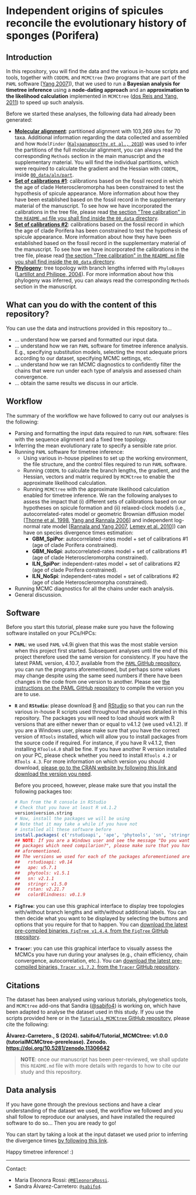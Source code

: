 # Independent origins of spicules reconcile the evolutionary history of sponges (Porifera)

## Introduction

In this repository, you will find the data and the various in-house scripts and tools, together with `CODEML` and `MCMCtree` (two programs that are part of the `PAML` software [[Yang 2007](https://pubmed.ncbi.nlm.nih.gov/17483113/)]), that we used to run a **Bayesian analysis for timetree inference** using a **node-dating approach** and an **approximation to the likelihood calculation** implemented in `MCMCtree` ([dos Reis and Yang, 2011](https://academic.oup.com/mbe/article/28/7/2161/1051613)) to speed up such analysis.

Before we started these analyses, the following data had already been generated:

* [**Molecular alignment**](00_data/conc/Matrix.phy): partitioned alignment with 103,269 sites for 70 taxa. Additional information regarding the data collected and assembled and how `ModelFinder` ([`Kalyaanamoorthy et al., 2018`](https://www.nature.com/articles/nmeth.4285)) was used to infer the partitions of the full molecular alignment, you can always read the corresponding `Methods` section in the main manuscript and the supplementary material. You will find the individual partitions, which were required to calculate the gradient and the Hessian with `CODEML`, inside [`00_data/aln/part`](00_data/aln/part/).
* [**Set of calibrations #1**](00_data/tree/calib/add_calibs/Calib_converter_NoSpi.txt): calibrations based on the fossil record in which the age of clade Heteroscleromorpha has been constrained to test the hypothesis of spicule appearance. More information about how they have been established based on the fossil record in the supplementary material of the manuscript. To see how we have incorporated the calibrations in the tree file, please read [the section "Tree calibration" in the `README.md` file you shall find inside the `00_data` directory](00_data/README.md#tree-calibration).
* [**Set of calibrations #2**](00_data/tree/calib/add_calibs/Calib_converter_SpiPori.txt): calibrations based on the fossil record in which the age of clade Porifera has been constrained to test the hypothesis of spicule appearance. More information about how they have been established based on the fossil record in the supplementary material of the manuscript. To see how we have incorporated the calibrations in the tree file, please read [the section "Tree calibration" in the `README.md` file you shall find inside the `00_data` directory](00_data/README.md#tree-calibration).
* [**Phylogeny**](00_data/tree/raw/PhyloBayes_out.nexus): tree topology with branch lengths inferred with `PhyloBayes` ([Lartillot and Philippe, 2004](http://www.atgc-montpellier.fr/download/papers/cat_2004.pdf)). For more information about how this phylogeny was inferred, you can always read the corresponding `Methods` section in the manuscript.

## What can you do with the content of this repository?

You can use the data and instructions provided in this repository to...

* ... understand how we parsed and formatted our input data.
* ... understand how we ran `PAML` software for timetree inference analysis. E.g., specifying substitution models, selecting the most adequate priors according to our dataset, specifying MCMC settings, etc.
* ... understand how we ran MCMC diagnostics to confidently filter the chains that were run under each type of analysis and assessed chain convergence.
* ... obtain the same results we discuss in our article.

## Workflow

The summary of the workflow we have followed to carry out our analyses is the following:

* Parsing and formatting the input data required to run `PAML` software: files with the sequence alignment and a fixed tree topology.
* Inferring the mean evolutionary rate to specify a sensible rate prior.
* Running `PAML` software for timetree inference:
  * Using various in-house pipelines to set up the working environment, the file structure, and the control files required to run `PAML` software.
  * Running `CODEML` to calculate the branch lengths, the gradient, and the Hessian, vectors and matrix required by `MCMCtree` to enable the approximate likelihood calculation.
  * Running `MCMCtree` with the approximate likelihood calculation enabled for timetree inference. We ran the following analyses to assess the impact that (i) different sets of calibrations based on our hypotheses on spicule formation and (ii) relaxed-clock models (i.e., autocorrelated-rates model or geometric Brownian diffusion model [[Thorne et al. 1998](http://www.ncbi.nlm.nih.gov/pubmed/9866200), [Yang and Rannala 2006](http://www.ncbi.nlm.nih.gov/pubmed/16177230)] and independent log-normal rate model [[Rannala and Yang 2007](http://www.ncbi.nlm.nih.gov/pubmed/17558967), [Lemey et al. 2010](http://www.ncbi.nlm.nih.gov/pubmed/20203288)]) can have on species divergence times estimation:
    * **GBM_SpiPor**: autocorrelated-rates model + set of calibrations #1 (age of clade Porifera constrained).
    * **GBM_NoSpi**: autocorrelated-rates model + set of calibrations #1 (age of clade Heteroscleromorpha constrained).
    * **ILN_SpiPor**: independent-rates model + set of calibrations #2 (age of clade Porifera constrained).
    * **ILN_NoSpi**: independent-rates model + set of calibrations #2 (age of clade Heteroscleromorpha constrained).
* Running MCMC diagnostics for all the chains under each analysis.
* General discussion.

## Software

Before you start this tutorial, please make sure you have the following software installed on your PCs/HPCs:

* **`PAML`**: we used `PAML` v4.9i given that this was the most stable version when this project first started. Subsequent analyses until the end of this project therefore used the same version for consistency. If you have the latest PAML version, 4.10.7, available from the [`PAML` GitHub repository](https://github.com/abacus-gene/paml), you can run the programs aforementioned, but perhaps some values may change despite using the same seed numbers if there have been changes in the code from one version to another. Please see [the instructions on the PAML GitHub repository](https://github.com/abacus-gene/paml/wiki/Installation) to compile the version you are to use.

* **`R`** and **`RStudio`**: please download [R](https://cran.r-project.org/) and [RStudio](https://posit.co/download/rstudio-desktop/) so that you can run the various in-house R scripts used throughout the analyses detailed in this repository. The packages you will need to load should work with R versions that are either newer than or equal to v4.1.2 (we used v4.1.2). If you are a Windows user, please make sure that you have the correct version of `RTools` installed, which will allow you to install packages from the source code if required. For instance, if you have R v4.1.2, then installing `RTools4.0` shall be fine. If you have another R version installed on your PC, please check whether you need to install `RTools 4.2` or `RTools 4.3`. For more information on which version you should download, [please go to the CRAN website by following this link and download the version you need](https://cran.r-project.org/bin/windows/Rtools/).

    Before you proceed, however, please make sure that you install the following packages too:

    ```R
    # Run from the R console in RStudio
    # Check that you have at least R v4.1.2
    version$version.string
    # Now, install the packages we will be using
    # Note that it may take a while if you have not 
    # installed all these software before
    install.packages( c('rstudioapi', 'ape', 'phytools', 'sn', 'stringr', 'rstan', 'colorBlindness'), dep = TRUE )
    ## NOTE: If you are a Windows user and see the message "Do you want to install from sources the 
    ## packages which need compilarion?", please make sure that you have installed the `RTools`
    ## aforementioned.
    ## The versions we used for each of the packages aforementioned are the following:
    ##   rstudioapi: v0.14
    ##   ape: v5.7.1
    ##   phytools: v1.5.1
    ##   sn: v2.1.1
    ##   stringr: v1.5.0
    ##   rstan: v2.21.7
    ##   colorBlindness: v0.1.9
    ```

* **`FigTree`**: you can use this graphical interface to display tree topologies with/without branch lengths and with/without additional labels. You can then decide what you want to be displayed by selecting the buttons and options that you require for that to happen. You can [download the latest pre-compiled binaries, `FigTree v1.4.4`, from the `FigTree` GitHub repository](https://github.com/rambaut/figtree/releases).

* **`Tracer`**: you can use this graphical interface to visually assess the MCMCs you have run during your analyses (e.g., chain efficiency, chain convergence, autocorrelation, etc.). You can [download the latest pre-compiled binaries, `Tracer v1.7.2`, from the `Tracer` GitHub repository](https://github.com/beast-dev/tracer/releases/tag/v1.7.2).

## Citations

The dataset has been analysed using various tutorials, phylogenetics tools, and `MCMCtree` add-ons that Sandra ([@sabifo4](https://github.com/sabifo4)) is working on, which have been adapted to analyse the dataset used in this study. If you use the scripts provided here or in the [`Tutorials_MCMCtree` GitHub repository](https://github.com/sabifo4/Tutorial_MCMCtree), please cite the following:

**Álvarez-Carretero., S (2024). sabifo4/Tutorial_MCMCtree: v1.0.0 (tutorialMCMCtree-prerelease). Zenodo. https://doi.org/10.5281/zenodo.11306642**

> **NOTE**: once our manuscript has been peer-reviewed, we shall update this `README.md` file with more details with regards to how to cite our study and this repository.

## Data analysis

If you have gone through the previous sections and have a clear understanding of the dataset we used, the workflow we followed and you shall follow to reproduce our analyses, and have installed the required software to do so... Then you are ready to go!

You can start by taking a look at the input dataset we used prior to inferring the divergence times [by following this link](00_data/README.md).

Happy timetree inference! :)

----

Contact:

* Maria Eleonora Rossi: [`@MEleonoraRossi`](https://github.com/MEleonoraRossi).
* Sandra Álvarez-Carretero: [`@sabifo4`](https://github.com/sabifo4/).
